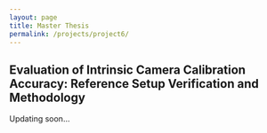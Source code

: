 ```yaml
---
layout: page
title: Master Thesis
permalink: /projects/project6/
---
```


## Evaluation of Intrinsic Camera Calibration Accuracy: Reference Setup Verification and Methodology

Updating soon... 